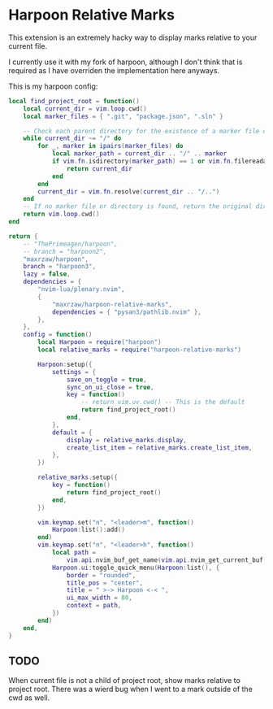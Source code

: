 # Harpoon Relative Marks

This extension is an extremely hacky way to display marks relative to your
current file.

I currently use it with my fork of harpoon, although I don't think that is
required as I have overriden the implementation here anyways.

This is my harpoon config:

```lua
local find_project_root = function()
    local current_dir = vim.loop.cwd()
    local marker_files = { ".git", "package.json", ".sln" }

    -- Check each parent directory for the existence of a marker file or directory
    while current_dir ~= "/" do
        for _, marker in ipairs(marker_files) do
            local marker_path = current_dir .. "/" .. marker
            if vim.fn.isdirectory(marker_path) == 1 or vim.fn.filereadable(marker_path) == 1 then
                return current_dir
            end
        end
        current_dir = vim.fn.resolve(current_dir .. "/..")
    end
    -- If no marker file or directory is found, return the original directory
    return vim.loop.cwd()
end

return {
    -- "ThePrimeagen/harpoon",
    -- branch = "harpoon2",
    "maxrzaw/harpoon",
    branch = "harpoon3",
    lazy = false,
    dependencies = {
        "nvim-lua/plenary.nvim",
        {
            "maxrzaw/harpoon-relative-marks",
            dependencies = { "pysan3/pathlib.nvim" },
        },
    },
    config = function()
        local Harpoon = require("harpoon")
        local relative_marks = require("harpoon-relative-marks")

        Harpoon:setup({
            settings = {
                save_on_toggle = true,
                sync_on_ui_close = true,
                key = function()
                    -- return vim.uv.cwd() -- This is the default
                    return find_project_root()
                end,
            },
            default = {
                display = relative_marks.display,
                create_list_item = relative_marks.create_list_item,
            },
        })

        relative_marks.setup({
            key = function()
                return find_project_root()
            end,
        })

        vim.keymap.set("n", "<leader>m", function()
            Harpoon:list():add()
        end)
        vim.keymap.set("n", "<leader>h", function()
            local path =
                vim.api.nvim_buf_get_name(vim.api.nvim_get_current_buf())
            Harpoon.ui:toggle_quick_menu(Harpoon:list(), {
                border = "rounded",
                title_pos = "center",
                title = " >-> Harpoon <-< ",
                ui_max_width = 80,
                context = path,
            })
        end)
    end,
}
```

## TODO

When current file is not a child of project root, show marks relative to project
root.
There was a wierd bug when I went to a mark outside of the cwd as well.
